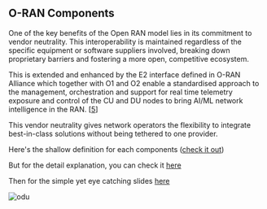 ## O-RAN Components

One of the key benefits of the Open RAN model lies in its commitment to vendor neutrality. This interoperability is maintained regardless of the specific equipment or software suppliers involved, breaking down proprietary barriers and fostering a more open, competitive ecosystem.

This is extended and enhanced by the E2 interface defined in O-RAN Alliance which together with O1 and O2 enable a standardised approach to the management, orchestration and support for real time telemetry exposure and control of the CU and DU nodes to bring AI/ML network intelligence in the RAN. [[5](https://accelleran.com/understanding-the-du-and-cu-in-open-ran-architecture/)]

This vendor neutrality gives network operators the flexibility to integrate best-in-class solutions without being tethered to one provider.

Here's the shallow definition for each components ([check it out](https://firecell.io/learn/open-ran/)) 

But for the detail explanation, you can check it [here](https://arxiv.org/pdf/2202.01032)

Then for the simple yet eye catching slides [here](https://lfnetworking.org/wp-content/uploads/sites/7/2022/04/SMO_slides_LFN_webinar2.pdf)

![odu](https://hackmd.io/_uploads/Byxvf3qI0.png)